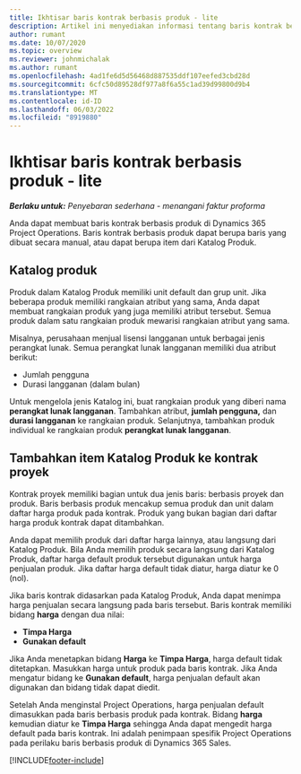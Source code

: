 ```yaml
---
title: Ikhtisar baris kontrak berbasis produk - lite
description: Artikel ini menyediakan informasi tentang baris kontrak berbasis produk.
author: rumant
ms.date: 10/07/2020
ms.topic: overview
ms.reviewer: johnmichalak
ms.author: rumant
ms.openlocfilehash: 4ad1fe6d5d56468d887535ddf107eefed3cbd28d
ms.sourcegitcommit: 6cfc50d89528df977a8f6a55c1ad39d99800d9b4
ms.translationtype: MT
ms.contentlocale: id-ID
ms.lasthandoff: 06/03/2022
ms.locfileid: "8919880"
---
```

# <a name="product-based-contract-lines-overview---lite"></a>Ikhtisar baris kontrak berbasis produk - lite

_**Berlaku untuk:** Penyebaran sederhana - menangani faktur proforma_

Anda dapat membuat baris kontrak berbasis produk di Dynamics 365 Project Operations. Baris kontrak berbasis produk dapat berupa baris yang dibuat secara manual, atau dapat berupa item dari Katalog Produk.

## <a name="product-catalog"></a>Katalog produk

Produk dalam Katalog Produk memiliki unit default dan grup unit. Jika beberapa produk memiliki rangkaian atribut yang sama, Anda dapat membuat rangkaian produk yang juga memiliki atribut tersebut. Semua produk dalam satu rangkaian produk mewarisi rangkaian atribut yang sama.

Misalnya, perusahaan menjual lisensi langganan untuk berbagai jenis perangkat lunak. Semua perangkat lunak langganan memiliki dua atribut berikut:

- Jumlah pengguna
- Durasi langganan (dalam bulan)

Untuk mengelola jenis Katalog ini, buat rangkaian produk yang diberi nama **perangkat lunak langganan**. Tambahkan atribut, **jumlah pengguna,** dan **durasi langganan** ke rangkaian produk. Selanjutnya, tambahkan produk individual ke rangkaian produk **perangkat lunak langganan**.

## <a name="add-product-catalog-items-to-a-project-contract"></a>Tambahkan item Katalog Produk ke kontrak proyek

Kontrak proyek memiliki bagian untuk dua jenis baris: berbasis proyek dan produk. Baris berbasis produk mencakup semua produk dan unit dalam daftar harga produk pada kontrak. Produk yang bukan bagian dari daftar harga produk kontrak dapat ditambahkan.

Anda dapat memilih produk dari daftar harga lainnya, atau langsung dari Katalog Produk. Bila Anda memilih produk secara langsung dari Katalog Produk, daftar harga default produk tersebut digunakan untuk harga penjualan produk. Jika daftar harga default tidak diatur, harga diatur ke 0 (nol).

Jika baris kontrak didasarkan pada Katalog Produk, Anda dapat menimpa harga penjualan secara langsung pada baris tersebut. Baris kontrak memiliki bidang **harga** dengan dua nilai:

- **Timpa Harga**
- **Gunakan default**

Jika Anda menetapkan bidang **Harga** ke **Timpa Harga**, harga default tidak ditetapkan. Masukkan harga untuk produk pada baris kontrak. Jika Anda mengatur bidang ke **Gunakan default**, harga penjualan default akan digunakan dan bidang tidak dapat diedit.

Setelah Anda menginstal Project Operations, harga penjualan default dimasukkan pada baris berbasis produk pada kontrak. Bidang **harga** kemudian diatur ke **Timpa Harga** sehingga Anda dapat mengedit harga default pada baris kontrak. Ini adalah penimpaan spesifik Project Operations pada perilaku baris berbasis produk di Dynamics 365 Sales.


[!INCLUDE[footer-include](../../includes/footer-banner.md)]